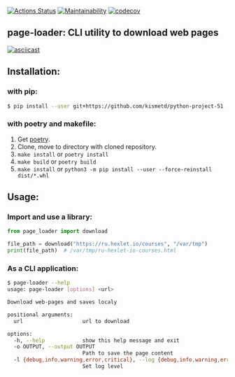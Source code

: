 [![Actions Status](https://github.com/kismetd/python-project-51/workflows/hexlet-check/badge.svg)](https://github.com/kismetd/python-project-51/actions) [![Maintainability](https://api.codeclimate.com/v1/badges/3fddb3ecb7c169a9517f/maintainability)](https://codeclimate.com/github/kismetd/python-project-51/maintainability) [![codecov](https://codecov.io/gh/kismetd/python-project-51/branch/main/graph/badge.svg?token=J2N2AFRHN0)](https://codecov.io/gh/kismetd/python-project-51)

## page-loader: CLI utility to download web pages

[![asciicast](https://asciinema.org/a/jvzvnEIEpOmACuLLROb9sUrnn.svg)](https://asciinema.org/a/jvzvnEIEpOmACuLLROb9sUrnn)



## Installation:

### **with pip**:

```sh
$ pip install --user git+https://github.com/kismetd/python-project-51
```

### **with poetry** and **makefile**:

1. Get [poetry](https://python-poetry.org/).
2. Clone, move to directory with cloned repository.
3. `make install` or `poetry install`
4. `make build` or `poetry build`
5. `make install` or `python3 -m pip install --user --force-reinstall dist/*.whl`



## Usage:

### Import and use a library:

```python
from page_loader import download

file_path = download("https://ru.hexlet.io/courses", "/var/tmp")
print(file_path)  # /var/tmp/ru-hexlet-io-courses.html
```

### As a CLI application:

```sh
$ page-loader --help
usage: page-loader [options] <url>

Download web-pages and saves localy

positional arguments:
  url                   url to download

options:
  -h, --help            show this help message and exit
  -o OUTPUT, --output OUTPUT
                        Path to save the page content
  -l {debug,info,warning,error,critical}, --log {debug,info,warning,error,critical}
                        Set log level
```







